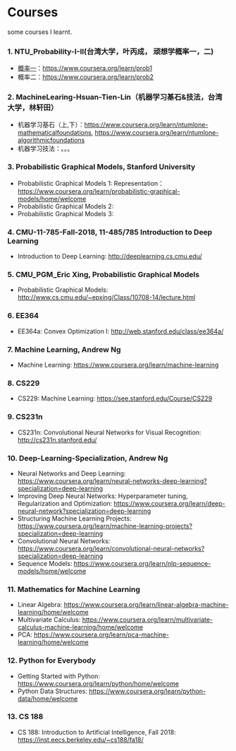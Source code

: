 # Courses
some courses I learnt.

### 1. NTU_Probability-I-II(台湾大学，叶丙成， 顽想学概率一，二)
 * [概率一](https://www.coursera.org/learn/prob1)：https://www.coursera.org/learn/prob1
 * 概率二：https://www.coursera.org/learn/prob2

### 2. MachineLearing-Hsuan-Tien-Lin（机器学习基石&技法，台湾大学，林轩田）
 * 机器学习基石（上,下）：https://www.coursera.org/learn/ntumlone-mathematicalfoundations, https://www.coursera.org/learn/ntumlone-algorithmicfoundations
 * 机器学习技法：。。。

### 3. Probabilistic Graphical Models, Stanford University
 * Probabilistic Graphical Models 1: Representation：https://www.coursera.org/learn/probabilistic-graphical-models/home/welcome
 * Probabilistic Graphical Models 2: 
 * Probabilistic Graphical Models 3: 
 
### 4. CMU-11-785-Fall-2018, 11-485/785 Introduction to Deep Learning
 * Introduction to Deep Learning: http://deeplearning.cs.cmu.edu/
 
### 5. CMU_PGM_Eric Xing, Probabilistic Graphical Models
 * Probabilistic Graphical Models: http://www.cs.cmu.edu/~epxing/Class/10708-14/lecture.html
 
 ### 6. EE364
 * EE364a: Convex Optimization I: http://web.stanford.edu/class/ee364a/
 
 ### 7. Machine Learning, Andrew Ng
 * Machine Learning: https://www.coursera.org/learn/machine-learning
 
 ### 8. CS229
 * CS229: Machine Learning: https://see.stanford.edu/Course/CS229
 
 ### 9. CS231n
 * CS231n: Convolutional Neural Networks for Visual Recognition: http://cs231n.stanford.edu/
 
 ### 10. Deep-Learning-Specialization, Andrew Ng
 * Neural Networks and Deep Learning: https://www.coursera.org/learn/neural-networks-deep-learning?specialization=deep-learning
 * Improving Deep Neural Networks: Hyperparameter tuning, Regularization and Optimization: https://www.coursera.org/learn/deep-neural-network?specialization=deep-learning
 * Structuring Machine Learning Projects: https://www.coursera.org/learn/machine-learning-projects?specialization=deep-learning
 * Convolutional Neural Networks: https://www.coursera.org/learn/convolutional-neural-networks?specialization=deep-learning
 * Sequence Models: https://www.coursera.org/learn/nlp-sequence-models/home/welcome
 
 ### 11. Mathematics for Machine Learning
 * Linear Algebra: https://www.coursera.org/learn/linear-algebra-machine-learning/home/welcome
 * Multivariate Calculus: https://www.coursera.org/learn/multivariate-calculus-machine-learning/home/welcome
 * PCA: https://www.coursera.org/learn/pca-machine-learning/home/welcome
 
 ### 12. Python for Everybody
 * Getting Started with Python: https://www.coursera.org/learn/python/home/welcome
 * Python Data Structures: https://www.coursera.org/learn/python-data/home/welcome
 
 ### 13. CS 188
 * CS 188: Introduction to Artificial Intelligence, Fall 2018: https://inst.eecs.berkeley.edu/~cs188/fa18/
 
 
